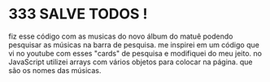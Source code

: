 # 333 SALVE TODOS !

fiz esse código com as musicas do novo álbum do matuê podendo pesquisar as músicas na barra de pesquisa.
me inspirei em um código que vi no youtube com esses "cards" de pesquisa e modifiquei do meu jeito.
no JavaScript utilizei arrays com vários objetos para colocar na página. que são os nomes das músicas.
